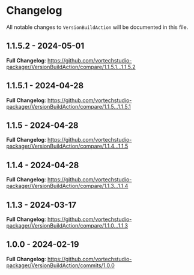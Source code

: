 # Changelog

All notable changes to `VersionBuildAction` will be documented in this file.

## 1.1.5.2 - 2024-05-01

**Full Changelog**: https://github.com/vortechstudio-packager/VersionBuildAction/compare/1.1.5.1...1.1.5.2

## 1.1.5.1 - 2024-04-28

**Full Changelog**: https://github.com/vortechstudio-packager/VersionBuildAction/compare/1.1.5...1.1.5.1

## 1.1.5 - 2024-04-28

**Full Changelog**: https://github.com/vortechstudio-packager/VersionBuildAction/compare/1.1.4...1.1.5

## 1.1.4 - 2024-04-28

**Full Changelog**: https://github.com/vortechstudio-packager/VersionBuildAction/compare/1.1.3...1.1.4

## 1.1.3 - 2024-03-17

**Full Changelog**: https://github.com/vortechstudio-packager/VersionBuildAction/compare/1.1.0...1.1.3

## 1.0.0 - 2024-02-19

**Full Changelog**: https://github.com/vortechstudio-packager/VersionBuildAction/commits/1.0.0
